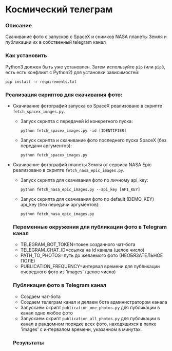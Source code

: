 # Космический телеграм

### Описание
Скачивание фото с запусков с SpaceX и снимков NASA планеты Земля и публикации их в собственный telegram канал

### Как установить

Python3 должен быть уже установлен. 
Затем используйте `pip` (или `pip3`, есть есть конфликт с Python2) для установки зависимостей:

```
pip install -r requirements.txt
```

### Реализация скриптов для скачивания фото:
- Скачивание фотографий запуска со SpaceX реализовано в скрипте `fetch_spacex_images.py`.

  - Запуск скрипта с передачей id конкретного пуска:
  
    ```
    python fetch_spacex_images.py -id [IDENTIFIER]
    ```
  - Запуск скрипта и скачивание фото последнего пуска SpaceX (без передачи аргументов):
    
    ```
    python fetch_spacex_images.py
    ```

- Скачивание фотографий планеты Земля от сервиса NASA Epic реализовано в скрипте `fetch_nasa_epic_images.py`.
  
  - Запуск скрипта для скачивания фото по личному api_key:
    
    ```
    python fetch_nasa_epic_images.py --api_key [API_KEY]
    ```
  - Запуск скрипта для скачивания фото по default (DEMO_KEY) api_key (без передачи аргументов):
    
    ```
    python fetch_nasa_epic_images.py
    ```
  
  ### Переменные окружения для публикации фото в Telegram канал
  
  - TELEGRAM_BOT_TOKEN=токен созданного чат-бота
  - TELEGRAM_CHAT_ID=ссылка на id канала (целое число)
  - PATH_TO_PHOTOS=путь до желаемого фото (НЕОБЯЗАТЕЛЬНОЕ ПОЛЕ)
  - PUBLICATION_FREQUENCY=интервал времени для публикации очередного фото из 'images' (целое число) 
  
  ### Публикация фото в Telegram канал
  
  - Создаем чат-бота
  - Создаем телеграм канал и делаем бота администратором канала
  - Запускаем скрипт `publication_one_photos.py` для публикации в канал одно любое фото
  - Запускаем скрипт `publication_all_photos.py` для публикации в канал в рандомном порядке всех фото, находящихся в папке 'images' с интервалом времени, указанном в минутах.

  ### Результаты
  
